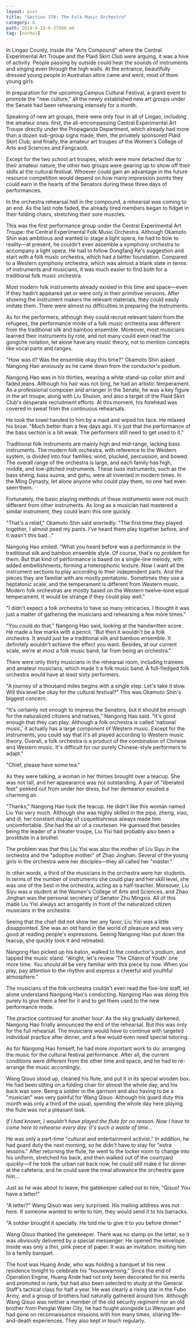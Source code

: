 ```yaml
---
layout: post
title: "Section 370: The Folk Music Orchestra"
category: 6
path: 2014-4-18-6-37000.md
tag: [normal]
---
```


In Lingao County, inside the "Arts Compound" where the Central Experimental Art Troupe and the Plaid Skirt Club were arguing, it was a hive of activity. People passing by outside could hear the sounds of instruments and singing even through the high walls. At the entrance, beautifully dressed young people in Australian attire came and went, most of them young girls.

In preparation for the upcoming Campus Cultural Festival, a grand event to promote the "new culture," all the newly established new art groups under the Senate had been rehearsing intensely for a month.

Speaking of new art groups, there were only four in all of Lingao, including the amateur ones: first, the all-encompassing Central Experimental Art Troupe directly under the Propaganda Department, which already had more than a dozen sub-group signs made; then, the privately sponsored Plaid Skirt Club; and finally, the amateur art troupes of the Women's College of Arts and Sciences and Fangcaodi.

Except for the two school art troupes, which were more detached due to their amateur nature, the other two groups were gearing up to show off their skills at the cultural festival. Whoever could gain an advantage in the future resource competition would depend on how many impression points they could earn in the hearts of the Senators during these three days of performances.

In the orchestra rehearsal hall in the compound, a rehearsal was coming to an end. As the last note faded, the already tired members began to fidget in their folding chairs, stretching their sore muscles.

This was the first performance group under the Central Experimental Art Troupe: the Central Experimental Folk Music Orchestra. Although Okamoto Shin was ambitious and wanted to stage a light opera, he had to bow to reality—at present, he couldn't even assemble a symphony orchestra to accompany a light opera. He had to follow Dongfang Ke's suggestion and start with a folk music orchestra, which had a better foundation. Compared to a Western symphony orchestra, which was almost a blank slate in terms of instruments and musicians, it was much easier to find both for a traditional folk music orchestra.

Most modern folk instruments already existed in this time and space—even if they hadn't appeared yet or were only in their primitive versions. After showing the instrument makers the relevant materials, they could easily imitate them. There were almost no difficulties in preparing the instruments.

As for the performers, although they could recruit relevant talent from the refugees, the performance mode of a folk music orchestra was different from the traditional silk and bamboo ensemble. Moreover, most musicians learned their instruments by rote, and not many could even read the gongche notation, let alone have any music theory, not to mention concepts like vocal parts and ranges.

"How was it? Was the ensemble okay this time?" Okamoto Shin asked Nangong Hao anxiously as he came down from the conductor's podium.

Nangong Hao was in his thirties, wearing a white stand-up collar shirt and faded jeans. Although his hair was not long, he had an artistic temperament. As a professional composer and arranger in the Senate, he was a key figure in the art troupe, along with Liu Shuixin, and also a target of the Plaid Skirt Club's desperate recruitment efforts. At this moment, his forehead was covered in sweat from the continuous rehearsals.

He took the towel handed to him by a maid and wiped his face. He relaxed his brow. "Much better than a few days ago. It's just that the performance of the bass section is a bit weak. The performers still need to get used to it."

Traditional folk instruments are mainly high and mid-range, lacking bass instruments. The modern folk orchestra, with reference to the Western system, is divided into four families: wind, plucked, percussion, and bowed. The overall range of the orchestra is large, and each family has high, middle, and low-pitched instruments. These bass instruments, such as the bass sheng, bass suona, and gehu, were all invented in modern times. In the Ming Dynasty, let alone anyone who could play them, no one had even seen them.

Fortunately, the basic playing methods of these instruments were not much different from other instruments. As long as a musician had mastered a similar instrument, they could learn this one quickly.

"That's a relief," Okamoto Shin said worriedly. "The first time they played together, I almost peed my pants. I've heard them play together before, and it wasn't this bad..."

Nangong Hao smiled. "What you heard before was a performance in the traditional silk and bamboo ensemble style. Of course, that's no problem for them. But that kind of performance is based on a single-line melody, with added embellishments, forming a heterophonic texture. Now I want all the instrument sections to play according to their independent parts. And the pieces they are familiar with are mostly pentatonic. Sometimes they use a heptatonic scale, and the temperament is different from Western music. Modern folk orchestras are mostly based on the Western twelve-tone equal temperament. It would be strange if they could play well."

"I didn't expect a folk orchestra to have so many intricacies. I thought it was just a matter of gathering the musicians and rehearsing a few more times."

"You could do that," Nangong Hao said, looking at the handwritten score. He made a few marks with a pencil. "But then it wouldn't be a folk orchestra. It would just be a traditional silk and bamboo ensemble. It definitely wouldn't achieve the effect you want. Besides, at our current scale, we're at most a folk music band, far from being an orchestra."

There were only thirty musicians in the rehearsal room, including trainees and amateur musicians, which made it a folk music band. A full-fledged folk orchestra would have at least sixty performers.

"A journey of a thousand miles begins with a single step. Let's take it slow. Will this level be okay for the cultural festival?" This was Okamoto Shin's biggest concern.

"It's certainly not enough to impress the Senators, but it should be enough for the naturalized citizens and natives," Nangong Hao said. "It's good enough that they can play. Although a folk orchestra is called 'national music,' it actually has a large component of Western music. Except for the instruments, you could say that it's all played according to Western music theory. Overall, a folk orchestra is a product of the combination of Chinese and Western music. It's difficult for our purely Chinese-style performers to adapt."

"Chief, please have some tea."

As they were talking, a woman in her thirties brought over a teacup. She was not tall, and her appearance was not outstanding. A pair of "liberated feet" peeked out from under her dress, but her demeanor exuded a charming air.

"Thanks," Nangong Hao took the teacup. He didn't like this woman named Liu Yisi very much. Although she was highly skilled in the pipa, zheng, xiao, and di, her constant display of coquettishness always made him uncomfortable. She had the air of a courtesan. He guessed that besides being the leader of a theater troupe, Liu Yisi had probably also been a prostitute in a brothel.

The problem was that this Liu Yisi was also the mother of Liu Siyu in the orchestra and the "adoptive mother" of Zhao Jinghan. Several of the young girls in the orchestra were her disciples—they all called her "master."

In other words, a third of the musicians in the orchestra were her students. In terms of the number of instruments she could play and her skill level, she was one of the best in the orchestra, acting as a half-teacher. Moreover, Liu Siyu was a student at the Women's College of Arts and Sciences, and Zhao Jinghan was the personal secretary of Senator Zhu Mingxia. All of this made Liu Yisi always act arrogantly in front of the naturalized citizen musicians in the orchestra.

Seeing that the chief did not show her any favor, Liu Yisi was a little disappointed. She was an old hand in the world of pleasure and was very good at reading people's expressions. Seeing Nangong Hao put down the teacup, she quickly took it and retreated.

Nangong Hao picked up his baton, walked to the conductor's podium, and tapped the music stand. "Alright, let's review 'The Charm of Youth' one more time. You should all be very familiar with this piece by now. When you play, pay attention to the rhythm and express a cheerful and youthful atmosphere."

The musicians of the folk orchestra couldn't even read the five-line staff, let alone understand Nangong Hao's conducting. Nangong Hao was doing this purely to give them a feel for it and to get them used to the new performance mode.

The practice continued for another hour. As the sky gradually darkened, Nangong Hao finally announced the end of the rehearsal. But this was only for the full rehearsal. The musicians would have to continue with targeted individual practice after dinner, and a few would even need special tutoring.

As for Nangong Hao himself, he had more important work to do: arranging the music for the cultural festival performance. After all, the current conditions were different from the other time and space, and he had to re-arrange the music accordingly.

Wang Qisuo stood up, cleaned his flute, and put it in its special wooden box. He had been sitting on a folding chair for almost the whole day, and his back was sore. Being a soldier in the garrison and also having to be a "musician" was very painful for Wang Qisuo. Although his guard duty this month was only a third of the usual, spending the whole day here playing the flute was not a pleasant task.

*If I had known, I wouldn't have played the flute for no reason. Now I have to come here to rehearse every day. It's such a waste of time...*

He was only a part-time "cultural and entertainment activist." In addition, he had guard duty the next morning, so he didn't have to stay for "extra lessons." After returning the flute, he went to the locker room to change into his uniform, stretched his back, and then walked out of the courtyard quickly—if he took the urban rail back now, he could still make it for dinner at the cafeteria, and he could save the meal allowance the orchestra gave him...

Just as he was about to leave, the gatekeeper called out to him, "Qisuo! You have a letter!"

"A letter?" Wang Qisuo was very surprised. His mailing address was not here. If someone wanted to write to him, they would send it to his barracks.

"A soldier brought it specially. He told me to give it to you before dinner."

Wang Qisuo thanked the gatekeeper. There was no stamp on the letter, so it was obviously delivered by a special messenger. He opened the envelope. Inside was only a thin, pink piece of paper. It was an invitation: inviting him to a family banquet.

The host was Huang Ande, who was holding a banquet at his new residence tonight to celebrate his "housewarming." Since the end of Operation Engine, Huang Ande had not only been decorated for his merits and promoted in rank, but had also been selected to study at the General Staff's tactical class for half a year. He was clearly a rising star in the Fubo Army, and a group of brothers had naturally gathered around him. Although Wang Qisuo was neither a member of the old security regiment nor an old brother from Penglai Water City, he had fought alongside Lu Wenyuan and had gone on reconnaissance missions with him many times, sharing life-and-death experiences. They also kept in touch regularly.